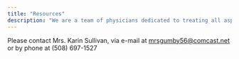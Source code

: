 ```yaml
---
title: "Resources"
description: "We are a team of physicians dedicated to treating all aspects of Tuberous Sclerosis Complex (TSC) and other neurodevelopmental disorders. We hope that you will find this website informative and helpful."
---
```


Please contact Mrs. Karin Sullivan, via e-mail at mrsgumby56@comcast.net or by phone at (508) 697-1527